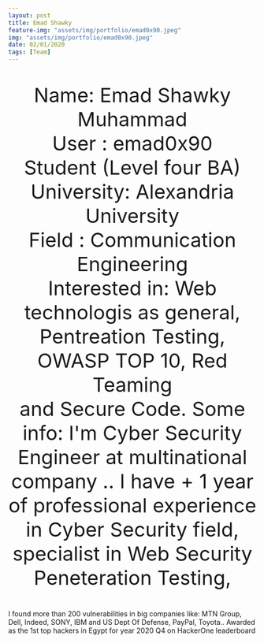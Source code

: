 ```yaml
---
layout: post
title: Emad Shawky 
feature-img: "assets/img/portfolio/emad0x90.jpeg"
img: "assets/img/portfolio/emad0x90.jpeg"
date: 02/01/2020
tags: [Team]
---
```


<p style ="text-align: center; font-size: 40px">
Name: Emad Shawky Muhammad <br/>
User : emad0x90 <br/>
Student (Level four BA) <br/>
University: Alexandria University <br/>
Field : Communication Engineering <br/>
Interested in: Web technologis as general, Pentreation Testing, OWASP TOP 10, Red Teaming <br/> and Secure Code.
Some info: I'm Cyber Security Engineer at multinational company ..
I have + 1 year of professional experience in Cyber Security field, specialist in Web Security Peneteration Testing, 
 
 I found more than 200 vulnerabilities in big companies like:
MTN Group, Dell, Indeed, SONY, IBM and US Dept Of Defense, PayPal, Toyota..
Awarded as the 1st top hackers in Egypt for year 2020 Q4 on HackerOne leaderboard
</p>
